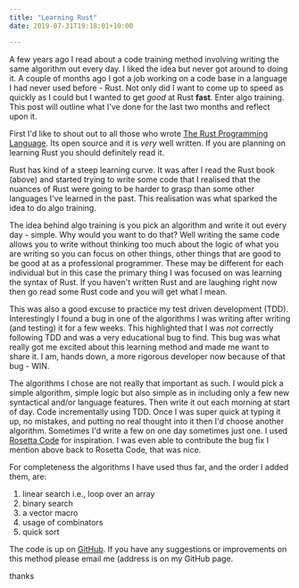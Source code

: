 ```yaml
---
title: "Learning Rust"
date: 2019-07-31T19:18:01+10:00

---
```


A few years ago I read about a code training method involving writing the same
algorithm out every day.  I liked the idea but never got around to doing it.  A
couple of months ago I got a job working on a code base in a language I had
never used before - Rust.  Not only did I want to come up to speed as quickly as
I could but I wanted to get *good* at Rust **fast**.  Enter algo training.  This
post will outline what I've done for the last two months and reflect upon it.

First I'd like to shout out to all those who wrote
[The Rust Programming Language](https://doc.rust-lang.org/stable/book/).  Its
open source and it is *very* well written.  If you are planning on learning Rust
you should definitely read it.

Rust has kind of a steep learning curve.  It was after I read the Rust book
(above) and started trying to write some code that I realised that the nuances
of Rust were going to be harder to grasp than some other languages I've learned
in the past.  This realisation was what sparked the idea to do algo training.

The idea behind algo training is you pick an algorithm and write it out every
day - simple.  Why would you want to do that?  Well writing the same code allows
you to write without thinking too much about the logic of what you are writing
so you can focus on other things, other things that are good to be good at as a
professional programmer.  These may be different for each individual but in this
case the primary thing I was focused on was learning the syntax of Rust.  If you
haven't written Rust and are laughing right now then go read some Rust code and
you will get what I mean.

This was also a good excuse to practice my test driven development (TDD).
Interestingly I found a bug in one of the algorithms I was writing after writing
(and testing) it for a few weeks.  This highlighted that I was *not* correctly
following TDD and was a very educational bug to find.  This bug was what really
got me excited about this learning method and made me want to share it.  I am,
hands down, a more rigorous developer now because of that bug - WIN.

The algorithms I chose are not really that important as such.  I would pick a
simple algorithm, simple logic but also simple as in including only a few new
syntactical and/or language features.  Then write it out each morning at start
of day.  Code incrementally using TDD.  Once I was super quick at typing it up,
no mistakes, and putting no real thought into it then I'd choose another
algorithm.  Sometimes I'd write a few on one day sometimes just one.  I used
[Rosetta Code](http://rosettacode.org/wiki/Rosetta_Code) for inspiration.  I was
even able to contribute the bug fix I mention above back to Rosetta Code, that
was nice.

For completeness the algorithms I have used thus far, and the order I added them,
are:

1. linear search i.e., loop over an array
2. binary search
3. a vector macro
4. usage of combinators
5. quick sort

The code is up on [GitHub](https://github.com/tcharding/rust-training).  If you
have any suggestions or improvements on this method please email me (address is
on my GitHub page.

thanks




